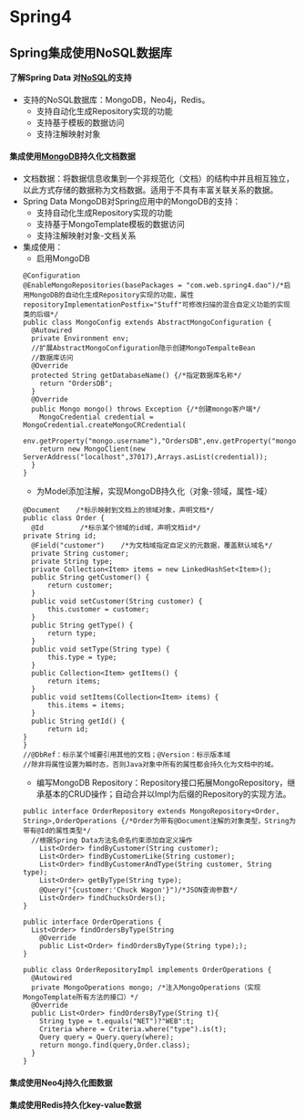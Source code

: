 # Spring4

## Spring集成使用NoSQL数据库

#### 了解Spring Data 对[NoSQL](http://www.runoob.com/mongodb/nosql.html)的支持
* 支持的NoSQL数据库：MongoDB，Neo4j，Redis。
  * 支持自动化生成Repository实现的功能
  * 支持基于模板的数据访问
  * 支持注解映射对象

#### 集成使用[MongoDB](https://www.mongodb.com/)持久化文档数据
* 文档数据：将数据信息收集到一个非规范化（文档）的结构中并且相互独立，以此方式存储的数据称为文档数据。适用于不具有丰富关联关系的数据。
* Spring Data MongoDB对Spring应用中的MongoDB的支持：
  * 支持自动化生成Repository实现的功能
  * 支持基于MongoTemplate模板的数据访问
  * 支持注解映射对象-文档关系
* 集成使用：
  * 启用MongoDB
  ```
  @Configuration
  @EnableMongoRepositories(basePackages = "com.web.spring4.dao")/*启用MongoDB的自动化生成Repository实现的功能，属性repositoryImplementationPostfix="Stuff"可修改扫描的混合自定义功能的实现类的后缀*/
  public class MongoConfig extends AbstractMongoConfiguration {
    @Autowired
    private Environment env;
    //扩展AbstractMongoConfiguration隐示创建MongoTempalteBean
    //数据库访问
    @Override
    protected String getDatabaseName() {/*指定数据库名称*/
      return "OrdersDB";
    }
    @Override
    public Mongo mongo() throws Exception {/*创建mongo客户端*/
      MongoCredential credential = MongoCredential.createMongoCRCredential(
        env.getProperty("mongo.username"),"OrdersDB",env.getProperty("mongo.password").toCharArray());
      return new MongoClient(new ServerAddress("localhost",37017),Arrays.asList(credential));
    }
  }
  ```
  * 为Model添加注解，实现MongoDB持久化（对象-领域，属性-域）
  ```
  @Document    /*标示映射到文档上的领域对象，声明文档*/
  public class Order {
	@Id         /*标示某个领域的id域，声明文档id*/
  private String id;
	@Field("customer")    /*为文档域指定自定义的元数据，覆盖默认域名*/
	private String customer;
	private String type;  
	private Collection<Item> items = new LinkedHashSet<Item>();
	public String getCustomer() {
		return customer;
	}
	public void setCustomer(String customer) {
		this.customer = customer;
	}
	public String getType() {
		return type;
	}
	public void setType(String type) {
		this.type = type;
	}
	public Collection<Item> getItems() {
		return items;
	}
	public void setItems(Collection<Item> items) {
		this.items = items;
	}
	public String getId() {
		return id;
  }
  }
  //@DbRef：标示某个域要引用其他的文档；@Version：标示版本域
  //除非将属性设置为瞬时态，否则Java对象中所有的属性都会持久化为文档中的域。
  ```
  * 编写MongoDB Repository：Repository接口拓展MongoRepository，继承基本的CRUD操作；自动合并以Impl为后缀的Repository的实现方法。
  ```
  public interface OrderRepository extends MongoRepository<Order, String>,OrderOperations {/*Order为带有@Document注解的对象类型，String为带有@Id的属性类型*/
    //根据Spring Data方法名命名约束添加自定义操作
      List<Order> findByCustomer(String customer);
	  List<Order> findByCustomerLike(String customer);
	  List<Order> findByCustomerAndType(String customer, String type);
	  List<Order> getByType(String type);
	  @Query("{customer:'Chuck Wagon'}")/*JSON查询参数*/
	  List<Order> findChucksOrders();
  }
  ```
  ```
  public interface OrderOperations {
    List<Order> findOrdersByType(String
      @Override
      public List<Order> findOrdersByType(String type););
  }
  ```
  ```
  public class OrderRepositoryImpl implements OrderOperations {
    @Autowired
    private MongoOperations mongo; /*注入MongoOperations（实现MongoTemplate所有方法的接口）*/
    @Override
    public List<Order> findOrdersByType(String t){
      String type = t.equals("NET")?"WEB":t;
      Criteria where = Criteria.where("type").is(t);
      Query query = Query.query(where);
      return mongo.find(query,Order.class);
    }
  }
  ```
#### 集成使用Neo4j持久化图数据

#### 集成使用Redis持久化key-value数据
